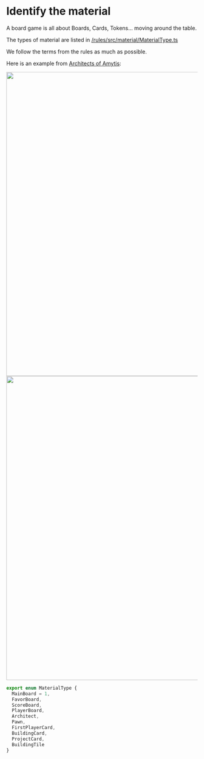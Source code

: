 # Identify the material

A board game is all about Boards, Cards, Tokens... moving around the table.

The types of material are listed in [/rules/src/material/MaterialType.ts](https://github.com/gamepark/board-game-template/blob/main/rules/src/material/MaterialType.ts)

We follow the terms from the rules as much as possible.

Here is an example from [Architects of Amytis](https://github.com/gamepark/architects-of-amytis):

<img width="800" src="./_media/architects-amytis-material-1.jpg" style="display: block"/>

<img width="800" src="./_media/architects-amytis-material-2.jpg"/>

```typescript
export enum MaterialType {
  MainBoard = 1,
  FavorBoard,
  ScoreBoard,
  PlayerBoard,
  Architect,
  Pawn,
  FirstPlayerCard,
  BuildingCard,
  ProjectCard,
  BuildingTile
}
```